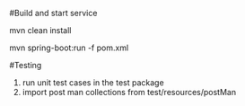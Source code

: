 
#Build and start service

mvn clean install

mvn spring-boot:run -f pom.xml


#Testing

1. run unit test cases in the test package
2. import post man collections from test/resources/postMan